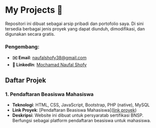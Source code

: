 # My Projects 📁

Repositori ini dibuat sebagai arsip pribadi dan portofolio saya. Di sini tersedia berbagai jenis proyek yang dapat diunduh, dimodifikasi, dan digunakan secara gratis.

### Pengembang:
- **✉️ Email**: naufalshofy38@gmail.com
- **🔗 LinkedIn**: [Mochamad Naufal Shofy](https://www.linkedin.com/in/mochamad-naufal-shofy)

## Daftar Projek

### 1. Pendaftaran Beasiswa Mahasiswa
- **Teknologi**: HTML, CSS, JavaScript, Bootstrap, PHP (native), MySQL
- **Link Proyek**: [Pendaftaran Beasiswa Mahasiswa]([link proyek](https://github.com/nopalsh/my-projects/tree/main/BNSP%20-%20Junior%20Web%20Developer))
- **Deskripsi**: Website ini dibuat untuk persyaratab sertifikasi BNSP. Berfungsi sebagai platform pendaftaran beasiswa untuk mahasiswa.
